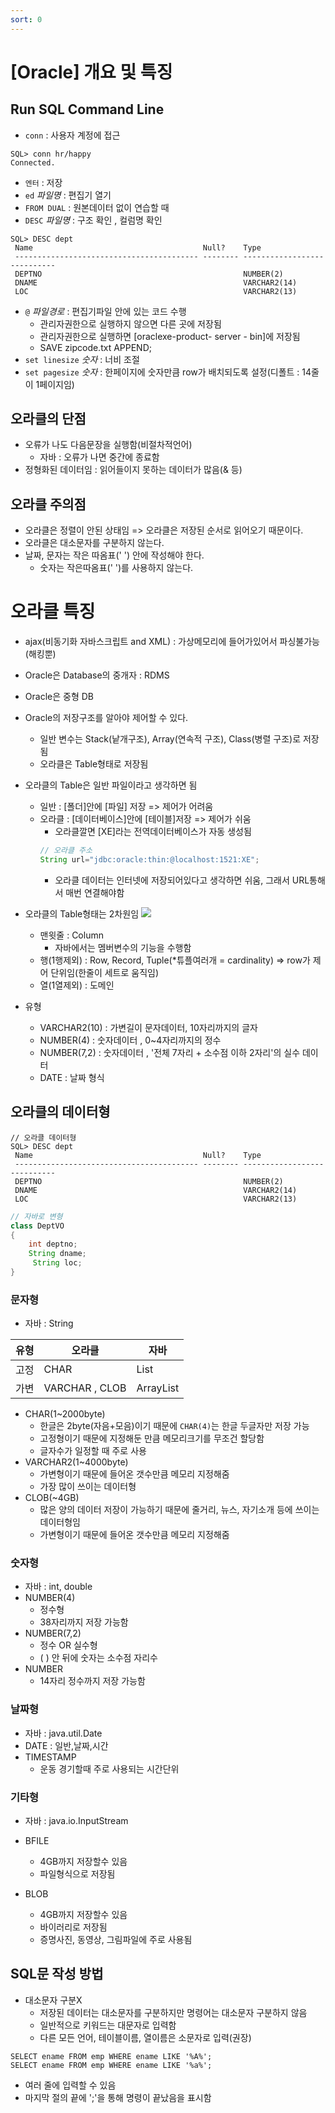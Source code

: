 ```yaml
---
sort: 0
---
```


# [Oracle] 개요 및 특징

## Run SQL Command Line

- ```conn``` : 사용자 계정에 접근
```
SQL> conn hr/happy
Connected.
```
- ```엔터``` : 저장
- ```ed``` _파일명_ : 편집기 열기
- ```FROM DUAL``` : 원본데이터 없이 연습할 때
- ```DESC``` _파일명_ : 구조 확인 , 컬럼명 확인
```
SQL> DESC dept
 Name                                      Null?    Type
 ----------------------------------------- -------- ----------------------------
 DEPTNO                                             NUMBER(2)
 DNAME                                              VARCHAR2(14)
 LOC                                                VARCHAR2(13)
```
- ```@``` _파일경로_ : 편집기파일 안에 있는 코드 수행
  - 관리자권한으로 실행하지 않으면 다른 곳에 저장됨
  - 관리자권한으로 실행하면 [oraclexe-product- server - bin]에 저장됨
   - SAVE zipcode.txt APPEND;
- ```set linesize``` _숫자_ : 너비 조절
- ```set pagesize``` _숫자_ : 한페이지에 숫자만큼 row가 배치되도록 설정(디폴트 : 14줄이 1페이지임)

## 오라클의 단점
- 오류가 나도 다음문장을 실행함(비절차적언어)
  - 자바 : 오류가 나면 중간에 종료함
- 정형화된 데이터임 : 읽어들이지 못하는 데이터가 많음(& 등)

## 오라클 주의점
- 오라클은 정렬이 안된 상태임 => 오라클은 저장된 순서로 읽어오기 때문이다.
- 오라클은 대소문자를 구분하지 않는다.
- 날짜, 문자는 작은 따옴표(' ') 안에 작성해야 한다.
  - 숫자는 작은따옴표(' ')를 사용하지 않는다.


# 오라클 특징

- ajax(비동기화 자바스크립트 and XML) : 가상메모리에 들어가있어서 파싱불가능(해킹뿐)

- Oracle은 Database의 중개자 : RDMS
- Oracle은 중형 DB

- Oracle의 저장구조를 알아야 제어할 수 있다.
  - 일반 변수는 Stack(낱개구조), Array(연속적 구조), Class(병렬 구조)로 저장됨
  - 오라클은 Table형태로 저장됨

- 오라클의 Table은 일반 파일이라고 생각하면 됨
  - 일반 : [폴더]안에 [파일] 저장 => 제어가 어려움
  - 오라클 : [데이터베이스]안에 [테이블]저장 => 제어가 쉬움
    - 오라클깔면 [XE]라는 전역데이터베이스가 자동 생성됨
    ```JAVA
    // 오라클 주소
    String url="jdbc:oracle:thin:@localhost:1521:XE";
    ```
      - 오라클 데이터는 인터넷에 저장되어있다고 생각하면 쉬움, 그래서 URL통해서 매번 연결해야함

- 오라클의 Table형태는 2차원임
![](https://lh3.googleusercontent.com/proxy/ZhV3lLkvVIw2sD2M1WL27r4bGay2YGG8lmhD1NfuVc-sZxkAdUY-OmLG0nkIpJpNEa0xSdQsJ4TrixeX5v69dZh_EwUTycbNDWHq2Fx4YA1b6J51WUX3mY6HlvkoTs8GpeY43JWwlWnloI19X28t1zPX_mEm9slvT1WSVEx1AWS5IbANsotOZqsERgwGAQKOXLO8A64)
  - 맨윗줄 : Column 
    - 자바에서는 멤버변수의 기능을 수행함
  - 행(1행제외) : Row, Record, Tuple(*튜플여러개 = cardinality) 
     => row가 제어 단위임(한줄이 세트로 움직임)
  - 열(1열제외) : 도메인

- 유형
  - VARCHAR2(10) : 가변길이 문자데이터, 10자리까지의 글자
  - NUMBER(4) : 숫자데이터 , 0~4자리까지의 정수
  - NUMBER(7,2) : 숫자데이터 , '전체 7자리 + 소수점 이하 2자리'의 실수 데이터
  - DATE : 날짜 형식


## 오라클의 데이터형
```
// 오라클 데이터형
SQL> DESC dept
 Name                                      Null?    Type
 ----------------------------------------- -------- ----------------------------
 DEPTNO                                             NUMBER(2)
 DNAME                                              VARCHAR2(14)
 LOC                                                VARCHAR2(13)
```

``` java
// 자바로 변형
class DeptVO
{
    int deptno;
    String dname;
     String loc;   
}

```


### 문자형
- 자바 : String

|유형| 오라클|자바|
|---|------|------|
|고정|     CHAR     | List | 
|가변|VARCHAR , CLOB| ArrayList|


- CHAR(1~2000byte)
  - 한글은 2byte(자음+모음)이기 때문에 ```CHAR(4)```는 한글 두글자만 저장 가능
  - 고정형이기 때문에 지정해둔 만큼 메모리크기를 무조건 할당함
  - 글자수가 일정할 때 주로 사용
- VARCHAR2(1~4000byte)
  - 가변형이기 때문에 들어온 갯수만큼 메모리 지정해줌
  - 가장 많이 쓰이는 데이터형
- CLOB(~4GB)
  - 많은 양의 데이터 저장이 가능하기 때문에 줄거리, 뉴스, 자기소개 등에 쓰이는 데이터형임
  - 가변형이기 때문에 들어온 갯수만큼 메모리 지정해줌

### 숫자형
- 자바 : int, double
- NUMBER(4) 
  - 정수형
  - 38자리까지 저장 가능함
- NUMBER(7,2) 
  - 정수 OR 실수형
  - ( ) 안 뒤에 숫자는 소수점 자리수 
- NUMBER
  - 14자리 정수까지 저장 가능함

### 날짜형
- 자바 : java.util.Date
- DATE : 일반,날짜,시간
- TIMESTAMP
  - 운동 경기할때 주로 사용되는 시간단위

### 기타형
- 자바 : java.io.InputStream

- BFILE
  - 4GB까지 저장할수 있음
  - 파일형식으로 저장됨
- BLOB
  - 4GB까지 저장할수 있음
  - 바이러리로 저장됨
  - 증명사진, 동영상, 그림파일에 주로 사용됨

## SQL문 작성 방법
- 대소문자 구분X
  - 저장된 데이터는 대소문자를 구분하지만 명령어는 대소문자 구분하지 않음
  * 일반적으로 키워드는 대문자로 입력함
  * 다른 모든 언어, 테이블이름, 열이름은 소문자로 입력(권장)
```
SELECT ename FROM emp WHERE ename LIKE '%A%';
SELECT ename FROM emp WHERE ename LIKE '%a%';
```
- 여러 줄에 입력할 수 있음
- 마지막 절의 끝에 ';'을 통해 명령이 끝났음을 표시함
